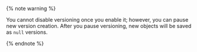 {% note warning %}

You cannot disable versioning once you enable it; however, you can pause new version creation. After you pause versioning, new objects will be saved as `null` versions.

{% endnote %}